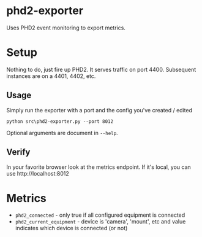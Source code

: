 # phd2-exporter
Uses PHD2 event monitoring to export metrics.

# Setup

Nothing to do, just fire up PHD2.  It serves traffic on port 4400.  Subsequent instances are on a 4401, 4402, etc.

## Usage

Simply run the exporter with a port and the config you've created / edited

```shell
python src\phd2-exporter.py --port 8012
```

Optional arguments are document in `--help`.

## Verify

In your favorite browser look at the metrics endpoint.  If it's local, you can use http://localhost:8012

# Metrics

* `phd2_connected` - only true if all configured equipment is connected
* `phd2_current_equipment` - device is 'camera', 'mount', etc and value indicates which device is connected (or not)
